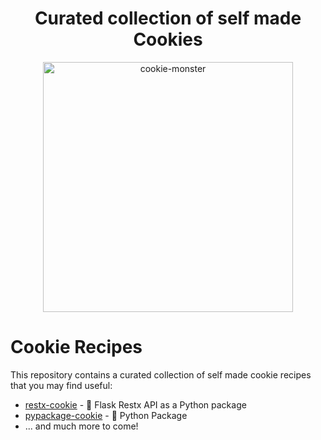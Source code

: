 <h1 align="center">Curated collection of self made Cookies</h1>

<p align="center">
  <img src="https://images.vectorhq.com/images/previews/c3f/cookie-monster-psd-467929.png" alt="cookie-monster" border="0" height="400px">
</p>

# Cookie Recipes

This repository contains a curated collection of self made cookie recipes that you may find useful:

- [restx-cookie](https://github.com/alvarobartt/restx-cookie) - :cookie: Flask Restx API as a Python package
- [pypackage-cookie](https://github.com/alvarobartt/pypackage-cookie) - :cookie: Python Package
- ... and much more to come!
